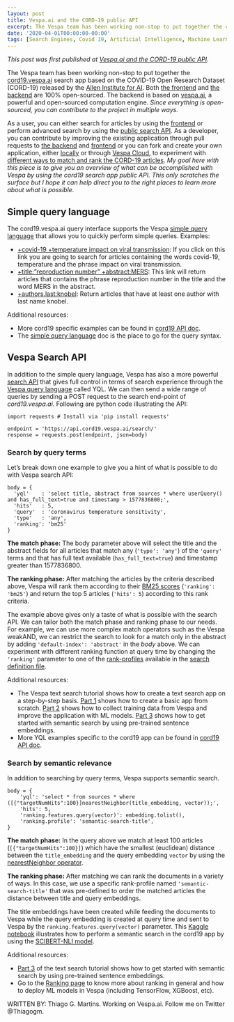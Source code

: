 ```yaml
---
layout: post
title: Vespa.ai and the CORD-19 public API
excerpt: The Vespa team has been working non-stop to put together the cord19.vespa.ai search app based on the COVID-19 Open Research Dataset (CORD-19) released by the Allen Institute for AI.
date: '2020-04-01T00:00:00-00:00'
tags: [Search Engines, Covid 19, Artificial Intelligence, Machine Learning, NLP]
---
```


_This post was first published at
[Vespa.ai and the CORD-19 public API](https://towardsdatascience.com/vespa-ai-and-the-cord-19-public-api-a714b942172f)._

The Vespa team has been working non-stop to put together the
[cord19.vespa.ai](https://cord19.vespa.ai/) search app
based on the COVID-19 Open Research Dataset (CORD-19) released by the
[Allen Institute for AI](https://allenai.org/).
Both [the frontend](https://github.com/vespa-engine/cord-19/blob/master/README.md) and
[the backend](https://github.com/vespa-engine/sample-apps/tree/master/vespa-cloud/cord-19-search)
are 100% open-sourced.
The backend is based on [vespa.ai](https://vespa.ai/), a powerful and open-sourced computation engine.
_Since everything is open-sourced, you can contribute to the project in multiple ways._

As a user, you can either search for articles by using the [frontend](http://cord19.vespa.ai/)
or perform advanced search by using the
[public search API](https://github.com/vespa-engine/cord-19/blob/master/cord-19-queries.md).
As a developer, you can contribute by improving the existing application through pull requests to
[the backend](https://github.com/vespa-engine/sample-apps/tree/master/vespa-cloud/cord-19-search) and
[frontend](https://github.com/vespa-engine/cord-19/blob/master/README.md)
or you can fork and create your own application,
either [locally](https://docs.vespa.ai/documentation/vespa-quick-start.html)
or through [Vespa Cloud](https://cloud.vespa.ai/getting-started.html),
to experiment with [different ways to match and rank the CORD-19 articles](https://towardsdatascience.com/learning-from-unlabelled-data-with-covid-19-open-research-dataset-cded4979f1cf?source=friends_link&sk=44fd9519db937036659d0e43c87310c5).
_My goal here with this piece is to give you an overview of what can be accomplished with Vespa
by using the cord19 search app public API.
This only scratches the surface
but I hope it can help direct you to the right places to learn more about what is possible._



## Simple query language
The cord19.vespa.ai query interface supports the Vespa
[simple query language](https://docs.vespa.ai/documentation/reference/simple-query-language-reference.html)
that allows you to quickly perform simple queries. Examples:
* [+covid-19 +temperature impact on viral transmission](https://cord19.vespa.ai/search?query=%2Bcovid-19+%2Btemperature+impact+on+viral+transmission):
  If you click on this link you are going to search for articles containing the words covid-19,
  temperature and the phrase impact on viral transmission.
* [+title:”reproduction number” +abstract:MERS](https://cord19.vespa.ai/search?query=%2Btitle%3A%22reproduction+number%22+%2Babstract%3AMERS):
  This link will return articles that contains the phrase reproduction number in the title
  and the word MERS in the abstract.
* [+authors.last:knobel](https://cord19.vespa.ai/search?query=authors.last%3Aknobel):
  Return articles that have at least one author with last name knobel.

Additional resources:
* More cord19 specific examples can be found in
  [cord19 API doc](https://github.com/vespa-engine/cord-19/blob/master/cord-19-queries.md).
* The [simple query language](https://docs.vespa.ai/documentation/reference/simple-query-language-reference.html)
  doc is the place to go for the query syntax.



## Vespa Search API
In addition to the simple query language,
Vespa has also a more powerful [search API](https://docs.vespa.ai/documentation/search-api.html)
that gives full control in terms of search experience through the
[Vespa query language](https://docs.vespa.ai/documentation/query-language.html) called YQL.
We can then send a wide range of queries by sending a POST request to the search end-point of _cord19.vespa.ai_.
Following are python code illustrating the API:
```
import requests # Install via 'pip install requests'

endpoint = 'https://api.cord19.vespa.ai/search/'
response = requests.post(endpoint, json=body)
```


### Search by query terms
Let’s break down one example to give you a hint of what is possible to do with Vespa search API:
```
body = {
  'yql'    : 'select title, abstract from sources * where userQuery() and has_full_text=true and timestamp > 1577836800;',
  'hits'   : 5,
  'query'  : 'coronavirus temperature sensitivity',
  'type'   : 'any',
  'ranking': 'bm25'
}
```

**The match phase:**
The body parameter above will select the title and the abstract fields for all articles that match
any (`'type': 'any'`) of the `'query'` terms
and that has full text available (`has_full_text=true`) and timestamp greater than 1577836800.

**The ranking phase:**
After matching the articles by the criteria described above, Vespa will rank them according to their 
[BM25 scores](https://docs.vespa.ai/documentation/reference/bm25.html) (`'ranking': 'bm25'`)
and return the top 5 articles (`'hits': 5`) according to this rank criteria.

The example above gives only a taste of what is possible with the search API.
We can tailor both the match phase and ranking phase to our needs.
For example, we can use more complex match operators such as the Vespa weakAND,
we can restrict the search to look for a match only in the abstract by adding `'default-index': 'abstract'` in the _body_ above.
We can experiment with different ranking function at query time
by changing the `'ranking'` parameter to one of the [rank-profiles](https://docs.vespa.ai/documentation/ranking.html) available in the
[search definition file](https://github.com/vespa-engine/sample-apps/blob/master/vespa-cloud/cord-19-search/src/main/application/searchdefinitions/doc.sd).

Additional resources:
* The Vespa text search tutorial shows how to create a text search app on a step-by-step basis.
  [Part 1](https://docs.vespa.ai/documentation/tutorials/text-search.html)
  shows how to create a basic app from scratch.
  [Part 2](https://docs.vespa.ai/documentation/tutorials/text-search-ml.html)
  shows how to collect training data from Vespa and improve the application with ML models.
  [Part 3](https://docs.vespa.ai/documentation/tutorials/text-search-semantic.html)
  shows how to get started with semantic search by using pre-trained sentence embeddings.
* More YQL examples specific to the cord19 app can be found in
  [cord19 API doc](https://github.com/vespa-engine/cord-19/blob/master/cord-19-queries.md).


### Search by semantic relevance
In addition to searching by query terms, Vespa supports semantic search.
```
body = {
    'yql': 'select * from sources * where  ([{"targetNumHits":100}]nearestNeighbor(title_embedding, vector));',
    'hits': 5,
    'ranking.features.query(vector)': embedding.tolist(),
    'ranking.profile': 'semantic-search-title',
}
```

**The match phase:**
In the query above we match at least 100 articles (`[{"targetNumHits":100}]`)
which have the smallest (euclidean) distance between the `title_embedding`
and the query embedding `vector` by using the [nearestNeighbor operator](https://docs.vespa.ai/documentation/reference/query-language-reference.html#nearestneighbor).

**The ranking phase:**
After matching we can rank the documents in a variety of ways.
In this case, we use a specific rank-profile named `'semantic-search-title'`
that was pre-defined to order the matched articles the distance between title and query embeddings.

The title embeddings have been created while feeding the documents to Vespa
while the query embedding is created at query time and sent to Vespa by the `ranking.features.query(vector)` parameter.
This [Kaggle notebook](https://www.kaggle.com/jkb123/semantic-search-using-vespa-ai-s-cord19-index)
illustrates how to perform a semantic search in the cord19 app by using the
[SCIBERT-NLI model](https://huggingface.co/gsarti/scibert-nli).

Additional resources:
* [Part 3](https://docs.vespa.ai/documentation/tutorials/text-search-semantic.html) of the text search tutorial
  shows how to get started with semantic search by using pre-trained sentence embeddings.
* Go to the [Ranking page](https://docs.vespa.ai/documentation/ranking.html)
  to know more about ranking in general and how to deploy ML models in Vespa (including TensorFlow, XGBoost, etc).

WRITTEN BY: Thiago G. Martins. Working on Vespa.ai. Follow me on Twitter @Thiagogm.
